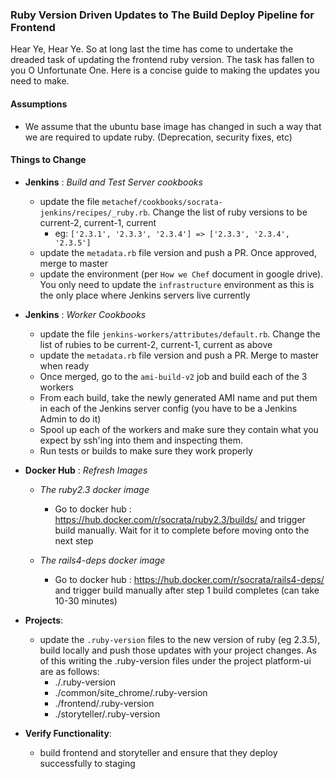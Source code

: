 
### Ruby Version Driven Updates to The Build Deploy Pipeline for Frontend

Hear Ye, Hear Ye. So at long last the time has come to undertake the dreaded task of updating the frontend ruby version. The task has fallen to you O Unfortunate One. Here is a concise guide to making the updates you need to make.

#### Assumptions
- We assume that the ubuntu base image has changed in such a way that we are required to update ruby. (Deprecation, security fixes, etc)

#### Things to Change

- __Jenkins__ : _Build and Test Server cookbooks_
    - update the file `metachef/cookbooks/socrata-jenkins/recipes/_ruby.rb`. Change the list of ruby versions to be current-2, current-1, current
      - eg: ```['2.3.1', '2.3.3', '2.3.4'] => ['2.3.3', '2.3.4', '2.3.5']```
    - update the `metadata.rb` file version and push a PR. Once approved, merge to master
    - update the environment (per `How we Chef` document in google drive). You only need to update the `infrastructure` environment as this is the only place where Jenkins servers live currently


- __Jenkins__ : _Worker Cookbooks_
    - update the file `jenkins-workers/attributes/default.rb`. Change the list of rubies to be current-2, current-1, current as above
    - update the `metadata.rb` file version and push a PR. Merge to master when ready
    - Once merged, go to the `ami-build-v2` job and build each of the 3 workers
    - From each build, take the newly generated AMI name and put them in each of the Jenkins server config (you have to be a Jenkins Admin to do it)
    - Spool up each of the workers and make sure they contain what you expect by ssh'ing into them and inspecting them.
    - Run tests or builds to make sure they work properly


- __Docker Hub__ : _Refresh Images_
  - _The ruby2.3 docker image_
    - Go to docker hub : https://hub.docker.com/r/socrata/ruby2.3/builds/ and trigger build manually. Wait for it to complete before moving onto the next step

  - _The rails4-deps docker image_
    - Go to docker hub : https://hub.docker.com/r/socrata/rails4-deps/ and trigger build manually after step 1 build completes (can take 10-30 minutes)

- __Projects__:
    - update the `.ruby-version` files to the new version of ruby (eg 2.3.5), build locally and push those updates with your project changes. As of this writing the .ruby-version files under the project platform-ui are as follows:
      - ./.ruby-version
      - ./common/site_chrome/.ruby-version
      - ./frontend/.ruby-version
      - ./storyteller/.ruby-version


- __Verify Functionality__:
  - build frontend and storyteller and ensure that they deploy successfully to staging

